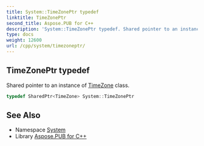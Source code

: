 ```yaml
---
title: System::TimeZonePtr typedef
linktitle: TimeZonePtr
second_title: Aspose.PUB for C++
description: 'System::TimeZonePtr typedef. Shared pointer to an instance of TimeZone class in C++.'
type: docs
weight: 12600
url: /cpp/system/timezoneptr/
---
```

## TimeZonePtr typedef


Shared pointer to an instance of [TimeZone](../timezone/) class.

```cpp
typedef SharedPtr<TimeZone> System::TimeZonePtr
```

## See Also

* Namespace [System](../)
* Library [Aspose.PUB for C++](../../)
